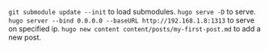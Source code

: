 `git submodule update --init` to load submodules.
`hugo serve -D` to serve.
`hugo server --bind 0.0.0.0 --baseURL http://192.168.1.8:1313` to serve on specified ip.
`hugo new content content/posts/my-first-post.md` to add a new post.
